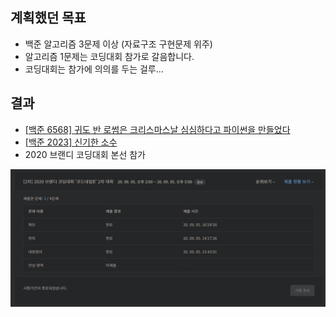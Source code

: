 ## 계획했던 목표
- 백준 알고리즘 3문제 이상 (자료구조 구현문제 위주)
- 알고리즘 1문제는 코딩대회 참가로 갈음합니다.
- 코딩대회는 참가에 의의를 두는 걸루...

## 결과
- [[백준 6568] 귀도 반 로썸은 크리스마스날 심심하다고 파이썬을 만들었다](https://blog.naver.com/kerochuu/222081926749)
- [[백준 2023] 신기한 소수](https://blog.naver.com/kerochuu/222082020245)
- 2020 브랜디 코딩대회 본선 참가
<img src="https://github.com/Road-of-CODEr/stupid-week/blob/master/kerochuu/20200906/IWantMyCar.png">